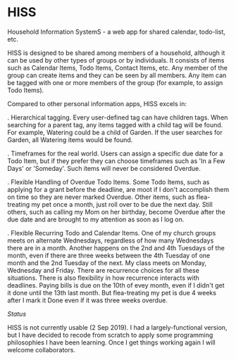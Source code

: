 # HISS
Household Information SystemS - a web app for shared calendar, todo-list, etc.

HISS is designed to be shared among members of a household, although it can be used by other types of groups or by individuals.  It consists of items such as Calendar Items, Todo Items, Contact Items, etc.  Any member of the group can create items and they can be seen by all members.  Any item can be tagged with one or more members of the group (for example, to assign Todo Items).

Compared to other personal information apps, HISS excels in:

. Hierarchical tagging.  Every user-defined tag can have children tags.  When searching for a parent tag, any items tagged with a child tag will be found.  For example, Watering could be a child of Garden.  If the user searches for Garden, all Watering items would be found.

. Timeframes for the real world.  Users can assign a specific due date for a Todo Item, but if they prefer they can choose timeframes such as 'In a Few Days' or 'Someday'.  Such items will never be considered Overdue.

. Flexible Handling of Overdue Todo Items.  Some Todo Items, such as applying for a grant before the deadline, are moot if I don't accomplish them on time so they are never marked Overdue.  Other items, such as flea-treating my pet once a month, just roll over to be due the next day.  Still others, such as calling my Mom on her birthday, become Overdue after the due date and are brought to my attention as soon as I log on.

. Flexible Recurring Todo and Calendar Items.  One of my church groups meets on alternate Wednesdays, regardless of how many Wednesdays there are in a month.  Another happens on the 2nd and 4th Tuesdays of the month, even if there are three weeks between the 4th Tuesday of one month and the 2nd Tuesday of the next.  My class meets on Monday, Wednesday and Friday.  There are recurrence choices for all these situations.  There is also flexibility in how recurrence interacts with deadlines.  Paying bills is due on the 10th of evey month, even if I didn't get it done until the 13th last month.  But flea-treating my pet is due 4 weeks after I mark it Done even if it was three weeks overdue.

_Status_

HISS is not currently usable (2 Sep 2019).  I had a largely-functional version, but I have decided to recode from scratch to apply some programming philosophies I have been learning.  Once I get things working again I will welcome collaborators.
